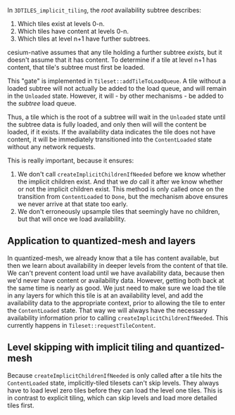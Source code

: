 In `3DTILES_implicit_tiling`, the _root_ availability subtree describes:

1. Which tiles exist at levels 0-n.
2. Which tiles have content at levels 0-n.
3. Which tiles at level n+1 have further subtrees.

cesium-native assumes that any tile holding a further subtree _exists_, but it doesn't assume that it has content. To determine if a tile at level n+1 has content, that tile's subtree must first be loaded.

This "gate" is implemented in `Tileset::addTileToLoadQueue`. A tile without a loaded subtree will not actually be added to the load queue, and will remain in the `Unloaded` state. However, it will - by other mechanisms - be added to the _subtree_ load queue.

Thus, a tile which is the root of a subtree will wait in the `Unloaded` state until the subtree data is fully loaded, and only then will will the content be loaded, if it exists. If the availability data indicates the tile does not have content, it will be immediately transitioned into the `ContentLoaded` state without any network requests.

This is really important, because it ensures:

1. We don't call `createImplicitChildrenIfNeeded` before we know whether the implicit children exist. And that we _do_ call it after we know whether or not the implicit children exist. This method is only called once on the transition from `ContentLoaded` to `Done`, but the mechanism above ensures we never arrive at that state too early.
2. We don't erroneously upsample tiles that seemingly have no children, but that will once we load availability.

## Application to quantized-mesh and layers

In quantized-mesh, we already know that a tile has content available, but then we learn about availability in deeper levels from the content of that tile. We can't prevent content load until we have availability data, because then we'd never have content or availability data. However, getting both back at the same time is nearly as good. We just need to make sure we load the tile in any layers for which this tile is at an availability level, and add the availability data to the appropriate context, prior to allowing the tile to enter the `ContentLoaded` state. That way we will always have the necessary availability information prior to calling `createImplicitChildrenIfNeeded`. This currently happens in `Tileset::requestTileContent`.

## Level skipping with implicit tiling and quantized-mesh

Because `createImplicitChildrenIfNeeded` is only called after a tile hits the `ContentLoaded` state, implicitly-tiled tilesets can't skip levels. They always have to load level zero tiles before they can load the level one tiles. This is in contrast to explicit tiling, which can skip levels and load more detailed tiles first.

